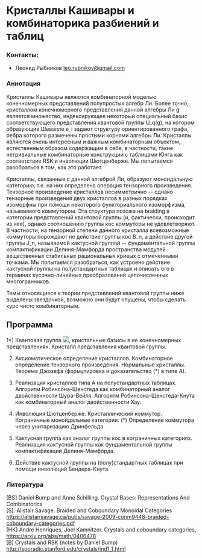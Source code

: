 # Кристаллы Кашивары и комбинаторика разбиений и таблиц

### Контакты:
* Леонид Рыбников leo.rybnikov@gmail.com

### Аннотация
Кристаллы Кашивары являются комбинаторной моделью конечномерных представлений полупростых алгебр Ли. Более точно, кристаллом конечномерного представления данной алгебры Ли g является множество, индексирующее некоторый специальный базис соответствующего представления квантовой группы U_q(g), на котором образующие Шевалле e_i задают структуру ориентированного графа, ребра которого размечены простыми корнями алгебры Ли. Кристаллы являются очень интересным и важным комбинаторным объектом, естественным образом содержащим в себе, в частности, такие нетривиальные комбинаторные конструкции с таблицами Юнга как соответствие RSK и инволюции Шютценберже. Мы попытаемся разобраться в том, как это работает.

Кристаллы, связанные с данной алгеброй Ли, образуют моноидальную категорию, т.е. на них определена операция тензорного произведения. Тензорное произведение кристаллов несимметрично -- однако тензорные произведения двух кристаллов в разных порядках изоморфны при помощи некоторого функториального изоморфизма, называемого коммутором. Эта структура похожа на braiding в категории представлений квантовой группы (и, фактически, происходит из нее), однако соотношению группы кос коммуторы не удовлетворяют. В частности, на тензорной степени данного кристалла всевозможные коммуторы порождают не действие группы кос B_n, а действие другой группы J_n, называемой кактусной группой -- фундаментальной группы компактификации Делиня-Мамфорда пространства модулей вещественных стабильных рациональных кривых с отмеченными точками. Мы попытаемся разобраться, как устроено действие кактусной группы на полустандартных таблицах и описать его в терминах кусочно-линейных преобразований целочисленных многогранников.

Темы относящиеся к теории представлений квантовой группы ниже выделены звездочкой, возможно они будут опущены, чтобы сделать курс чисто комбинаторным.

## Программа

1*) Квантовая группа <img src="https://render.githubusercontent.com/render/math?math=U_q(\mathfrak{g})">, кристальные базисы в ее конечномерных представлениях. Кристалл представления квантовой группы.

2) Аксиоматическое определение кристаллов. Комбинаторное определение тензорного произведения. Нормальные кристаллы. Теорема Джозефа (формулировка и доказательство (*) в типе А). 

3) Реализация кристаллов типа А на полустандартных таблицах. Алгоритм Робинсона-Шенстеда как комбинаторный аналог двойственности Шура-Вейля. Алгоритм Робинсона-Шенстеда-Кнута как комбинаторный аналог двойственности Хау.

4) Инволюция Шютценберже. Кристаллический коммутор. Кограничные моноидальные категории. (*) Определение коммутора через унитаризацию Дринфельда.

5) Кактусная группа как аналог группы кос в кограничных категориях. Реализация кактусной группы как фундаментальной группы компактификации Делиня-Мамфорда.

6) Действие кактусной группы на (полу)стандартных таблицах при помощи инволюций Бендера-Кнута.

### Литература
[BS] Daniel Bump and Anne Schilling. Crystal Bases: Representations And Combinatorics   
[S]. Alistair Savage. Braided and Coboundary Monoidal Categories <https://alistairsavage.ca/pubs/savage-2009-conm9448-braided-coboundary-categories.pdf>  
[HK] Andre Henriques, Joel Kamnitzer. Crystals and coboundary categories, <https://arxiv.org/abs/math/0406478>  
[B] Crystals and RSK (notes by Daniel Bump) <http://sporadic.stanford.edu/crystals/ind1_1.html> 
